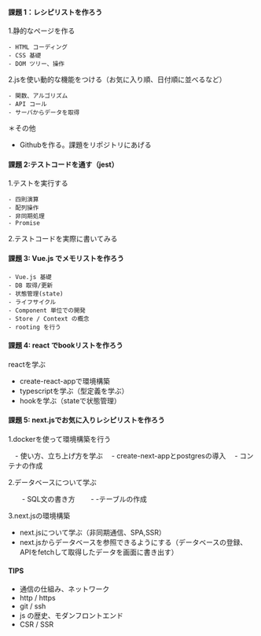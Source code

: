 #### 課題 1：レシピリストを作ろう

1.静的なページを作る

    - HTML コーディング
    - CSS 基礎
    - DOM ツリー、操作
    
2.jsを使い動的な機能をつける（お気に入り順、日付順に並べるなど）

    - 関数、アルゴリズム
    - API コール
    - サーバからデータを取得

＊その他
- Githubを作る。課題をリポジトリにあげる



#### 課題 2:テストコードを通す（jest）

1.テストを実行する

    - 四則演算
    - 配列操作
    - 非同期処理
    - Promise

2.テストコードを実際に書いてみる


#### 課題 3: Vue.js でメモリストを作ろう

    - Vue.js 基礎
    - DB 取得/更新
    - 状態管理(state)
    - ライフサイクル
    - Component 単位での開発
    - Store / Context の概念
    - rooting を行う


#### 課題 4: react でbookリストを作ろう

reactを学ぶ

   - create-react-appで環境構築
   - typescriptを学ぶ（型定義を学ぶ）
   - hookを学ぶ（stateで状態管理）



  
#### 課題 5: next.jsでお気に入りレシピリストを作ろう

1.dockerを使って環境構築を行う

  　- 使い方、立ち上げ方を学ぶ
  　- create-next-appとpostgresの導入
  　- コンテナの作成
  
2.データベースについて学ぶ

　　- SQL文の書き方
　　- -テーブルの作成
   
   
3.next.jsの環境構築

   - next.jsについて学ぶ（非同期通信、SPA,SSR）
   - next.jsからデータベースを参照できるようにする（データベースの登録、APIをfetchして取得したデータを画面に書き出す）
 

  
  





#### TIPS

- 通信の仕組み、ネットワーク
- http / https
- git / ssh
- js の歴史、モダンフロントエンド
- CSR / SSR
